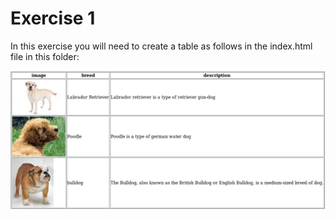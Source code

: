# Exercise 1

In this exercise you will need to create a table as follows in the
index.html file in this folder:

<img src="table.png"/>
